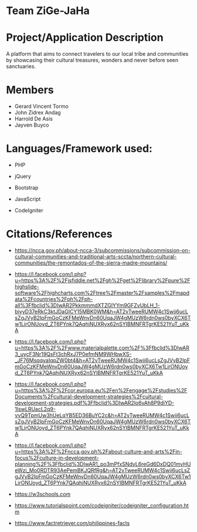 # Team ZiGe-JaHa #

# Project/Application Description
A platform that aims to connect travelers to our local tribe and communities by showcasing their cultural treasures, wonders and never before seen sanctuaries.

# Members #
* Gerard Vincent Tormo
* John Zidrex Andag
* Harrold De Asis
* Jayven Buyco

# Languages/Framework used: #

* PHP

* jQuery

* Bootstrap

* JavaScript

* CodeIgniter

# Citations/References 
* https://ncca.gov.ph/about-ncca-3/subcommissions/subcommission-on-cultural-communities-and-traditional-arts-sccta/northern-cultural-communities/the-remontados-of-the-sierra-madre-mountains/

* https://l.facebook.com/l.php?u=https%3A%2F%2Fjsfiddle.net%2Fgh%2Fget%2Flibrary%2Fpure%2Fhighslide-software%2Fhighcharts.com%2Ftree%2Fmaster%2Fsamples%2Fmapdata%2Fcountries%2Fph%2Fph-all%3Ffbclid%3DIwAR2PkkmmmdXTZGIYYm9GFZvUbLH_1-bjvyD37eRkC3ktJDaGICY15MBK0WM&h=AT2vTweeRUMW4c1Swii6ucLsZgJVyB2IpFmGoCzKFMeWnvDn60UqaJW4gMUzW6rdn0ws0byXCX6Tw1LirONUoyd_ZT6PYnk7QAqhiNUXRyx62nSYIBMNFRTgrKE521YuT_uKkA

* https://l.facebook.com/l.php?u=https%3A%2F%2Fwww.materialpalette.com%2F%3Ffbclid%3DIwAR3_uycF3Nr19QsFt3chRxJ7P0efmNM9WHbwXS-_JF76MsqqyaIqpZW0bt4&h=AT2vTweeRUMW4c1Swii6ucLsZgJVyB2IpFmGoCzKFMeWnvDn60UqaJW4gMUzW6rdn0ws0byXCX6Tw1LirONUoyd_ZT6PYnk7QAqhiNUXRyx62nSYIBMNFRTgrKE521YuT_uKkA

* https://l.facebook.com/l.php?u=https%3A%2F%2Fcor.europa.eu%2Fen%2Fengage%2Fstudies%2FDocuments%2Fcultural-development-strategies%2Fcultural-development-strategies.pdf%3Ffbclid%3DIwAR2lo6vAh8P9diYD-1lswLRUacL2q9-vvQ9TpmUw3hUeLqYB5ED36BuYC2c&h=AT2vTweeRUMW4c1Swii6ucLsZgJVyB2IpFmGoCzKFMeWnvDn60UqaJW4gMUzW6rdn0ws0byXCX6Tw1LirONUoyd_ZT6PYnk7QAqhiNUXRyx62nSYIBMNFRTgrKE521YuT_uKkA

* https://l.facebook.com/l.php?u=https%3A%2F%2Fncca.gov.ph%2Fabout-culture-and-arts%2Fin-focus%2Fculture-in-development-planning%2F%3Ffbclid%3DIwAR1_po3mPfxSNdvL6reGd6DxDQ01mvHUeWzi_Mo0RDTR93AePemBKJQRfRg&h=AT2vTweeRUMW4c1Swii6ucLsZgJVyB2IpFmGoCzKFMeWnvDn60UqaJW4gMUzW6rdn0ws0byXCX6Tw1LirONUoyd_ZT6PYnk7QAqhiNUXRyx62nSYIBMNFRTgrKE521YuT_uKkA

* https://w3schools.com

* https://www.tutorialspoint.com/codeigniter/codeigniter_configuration.htm

* https://www.factretriever.com/philippines-facts 
